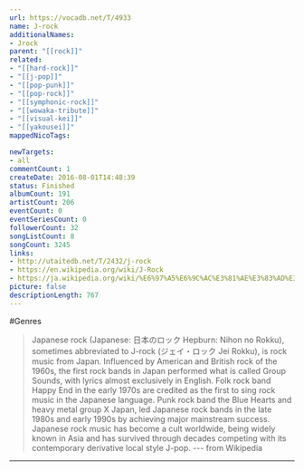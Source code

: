 ```yaml
---
url: https://vocadb.net/T/4933
name: J-rock
additionalNames: 
- Jrock
parent: "[[rock]]"
related:
- "[[hard-rock]]"
- "[[j-pop]]"
- "[[pop-punk]]"
- "[[pop-rock]]"
- "[[symphonic-rock]]"
- "[[wowaka-tribute]]"
- "[[visual-kei]]"
- "[[yakousei]]"
mappedNicoTags:

newTargets:
- all
commentCount: 1
createDate: 2016-08-01T14:48:39
status: Finished
albumCount: 191
artistCount: 206
eventCount: 0
eventSeriesCount: 0
followerCount: 32
songListCount: 8
songCount: 3245
links: 
- http://utaitedb.net/T/2432/j-rock
- https://en.wikipedia.org/wiki/J-Rock
- https://ja.wikipedia.org/wiki/%E6%97%A5%E6%9C%AC%E3%81%AE%E3%83%AD%E3%83%83%E3%82%AF
picture: false
descriptionLength: 767
---
```


#Genres

>Japanese rock (Japanese: 日本のロック Hepburn: Nihon no Rokku), sometimes abbreviated to J-rock (ジェイ・ロック Jei Rokku), is rock music from Japan. Influenced by American and British rock of the 1960s, the first rock bands in Japan performed what is called Group Sounds, with lyrics almost exclusively in English. Folk rock band Happy End in the early 1970s are credited as the first to sing rock music in the Japanese language. Punk rock band the Blue Hearts and heavy metal group X Japan, led Japanese rock bands in the late 1980s and early 1990s by achieving major mainstream success. Japanese rock music has become a cult worldwide, being widely known in Asia and has survived through decades competing with its contemporary derivative local style J-pop.
--- from Wikipedia

---

